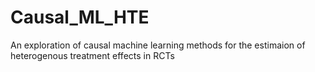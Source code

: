 # Causal_ML_HTE
An exploration of causal machine learning methods for the estimaion of heterogenous treatment effects in RCTs
